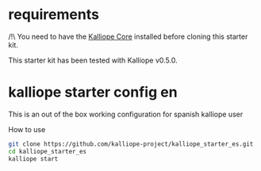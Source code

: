 # requirements
/!\ You need to have the [Kalliope Core](https://github.com/kalliope-project/kalliope) installed before cloning this starter kit.

This starter kit has been tested with Kalliope v0.5.0.

# kalliope starter config en

This is an out of the box working configuration for spanish kalliope user

How to use
 ```bash
git clone https://github.com/kalliope-project/kalliope_starter_es.git
cd kalliope_starter_es
kalliope start
```
